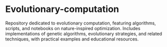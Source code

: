 # Evolutionary-computation
Repository dedicated to evolutionary computation, featuring algorithms, scripts, and notebooks on nature-inspired optimization. Includes implementations of genetic algorithms, evolutionary strategies, and related techniques, with practical examples and educational resources.
